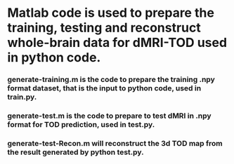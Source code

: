 # Matlab code is used to prepare the training, testing and reconstruct whole-brain data for dMRI-TOD used in python code.

### generate-training.m is the code to prepare the training .npy format dataset, that is the input to python code, used in train.py.
### generate-test.m is the code to prepare to test dMRI in .npy format for TOD prediction, used in test.py.
### generate-test-Recon.m will reconstruct the 3d TOD map from the result generated by python test.py.
